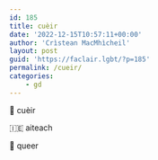 ```yaml
---
id: 185
title: cuèir
date: '2022-12-15T10:57:11+00:00'
author: 'Crìstean MacMhìcheil'
layout: post
guid: 'https://faclair.lgbt/?p=185'
permalink: /cueir/
categories:
    - gd
---
```


&#x1f3f4;&#xe0067;&#xe0062;&#xe0073;&#xe0063;&#xe0074;&#xe007f; cuèir

&#x1f1ee;&#x1f1ea; aiteach

&#x1f3f4;&#xe0067;&#xe0062;&#xe0065;&#xe006e;&#xe0067;&#xe007f; queer
